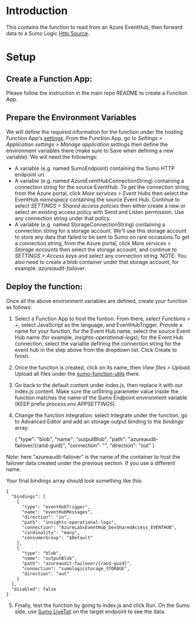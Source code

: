 # Introduction
This contains the function to read from an Azure EventHub, then forward data to a Sumo Logic [Http Source](https://help.sumologic.com/Send-Data/Sources/02Sources-for-Hosted-Collectors/HTTP-Source).
# Setup 
## Create a Function App:
Please follow the instruction in the main repo README to create a Function App.

## Prepare the Environment Variables  
We will define the required information for the function under the hosting Function App's [settings](https://docs.microsoft.com/en-us/azure/azure-functions/functions-how-to-use-azure-function-app-settings). From the Function App, go to *Settings > Application settings > Manage application settings* then define the environment variables there (make sure to Save when defining a new variable). We will need the followings: 
- A variable (e.g. named SumoEndpoint) containing the Sumo HTTP endpoint url.
- A variable (e.g. named AzureEventHubConnectionString) containing a connection string for the source EventHub. To get the connection string, from the Azure portal, click *More services > Event Hubs* then select the EventHub *namespace* containing the source Event Hub. Continue to select *SETTINGS > Shared access policies* then either create a new or select an existing access policy with Send and Listen permission. Use any connection string under that policy.
- A variable (e.g. named StorageConnectionString) containing a connection string for a storage account. We'll use this storage account to store any data that failed to be sent to Sumo on rare occasions.To get a connection string, from the Azure portal, click *More services > Storage accounts* then select the storage account, and continue to *SETTINGS > Access keys* and select any connection string.
NOTE: You also need to create a blob container under that storage account, for example: *azureaudit-failover*.


## Deploy the function:
Once all the above environment variables are defined, create your function as follows: 
1. Select a Function App to host the funtion. From there, select *Functions > +*, select JavaScript as the language, and EventHubTrigger. Provide a name for your function, for the Event Hub name, select the source Event Hub name (for example, *insights-operational-logs*); for the Event Hub connection, select the variable defining the connection string for the event hub in the step above from the dropdown list. Click Create to finish.
2. Once the function is created, click on its name, then *View files > Upload*. Upload all files under the [sumo-function-utils](https://github.com/SumoLogic/sumologic-azure-function/tree/sumo-function-utils/sumo-function-utils/lib) there. 
3. Go back to the default content under index.js, then replace it with our index.js content. Make sure the urlString parameter value inside the function matches the name of the Sumo Endpoint environment variable (KEEP prefix *process.env.APPSETTINGS*).  
4. Change the function integration: select Integrate under the function, go to Advanced Editor and add an storage output binding to the *bindings* array:

    {
          "type": "blob",
          "name": "outputBlob",
          "path": "azureaudit-failover/{rand-guid}",
          "connection": "<USE THE NAME OF ENV VARIABLE FOR THE STORAGE ACCOUNT>",
          "direction": "out"
    }

Note: here "azureaudit-failover" is the name of the container to host the failover data created under the previous section. If you use a different name.

Your final bindings array should look something like this: 

    {
      "bindings": [
        {
          "type": "eventHubTrigger",
          "name": "eventHubMessages",
          "direction": "in",
          "path": "insights-operational-logs",
          "connection": "AzureLabsEventHub_DevSharedAccess_EVENTHUB",
          "cardinality": "many",
          "consumerGroup": "$Default"
        },
        {
          "type": "blob",
          "name": "outputBlob",
          "path": "azureaudit-failover/{rand-guid}",
          "connection": "sumologicstorage_STORAGE",
          "direction": "out"
        }
      ],
      "disabled": false
    }

5. Finally, test the function by going to index.js and click Run. On the Sumo side, use [Sumo LiveTail](https://help.sumologic.com/Search/Live-Tail) on the target endpoint to see the data.
